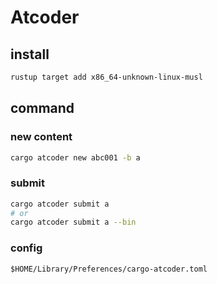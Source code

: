 # Atcoder 

##  install

```bash
rustup target add x86_64-unknown-linux-musl
```

## command

### new content

```bash
cargo atcoder new abc001 -b a
```

### submit

```bash
cargo atcoder submit a
# or
cargo atcoder submit a --bin
```

### config

`$HOME/Library/Preferences/cargo-atcoder.toml`